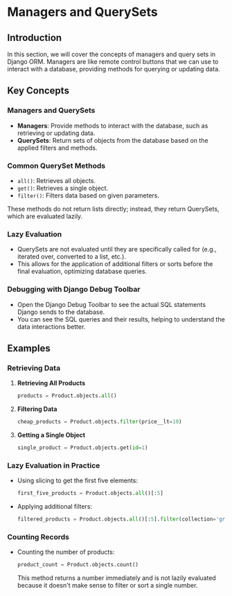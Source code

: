 # Managers and QuerySets

## Introduction

In this section, we will cover the concepts of managers and query sets in Django ORM. Managers are like remote control buttons that we can use to interact with a database, providing methods for querying or updating data.

## Key Concepts

### Managers and QuerySets

- **Managers**: Provide methods to interact with the database, such as retrieving or updating data.
- **QuerySets**: Return sets of objects from the database based on the applied filters and methods.

### Common QuerySet Methods

- `all()`: Retrieves all objects.
- `get()`: Retrieves a single object.
- `filter()`: Filters data based on given parameters.

These methods do not return lists directly; instead, they return QuerySets, which are evaluated lazily.

### Lazy Evaluation

- QuerySets are not evaluated until they are specifically called for (e.g., iterated over, converted to a list, etc.).
- This allows for the application of additional filters or sorts before the final evaluation, optimizing database queries.

### Debugging with Django Debug Toolbar

- Open the Django Debug Toolbar to see the actual SQL statements Django sends to the database.
- You can see the SQL queries and their results, helping to understand the data interactions better.

## Examples

### Retrieving Data

1. **Retrieving All Products**
   ```python
   products = Product.objects.all()
   ```

2. **Filtering Data**
   ```python
   cheap_products = Product.objects.filter(price__lt=10)
   ```

3. **Getting a Single Object**
   ```python
   single_product = Product.objects.get(id=1)
   ```

### Lazy Evaluation in Practice

- Using slicing to get the first five elements:
  ```python
  first_five_products = Product.objects.all()[:5]
  ```

- Applying additional filters:
  ```python
  filtered_products = Product.objects.all()[:5].filter(collection='grocery')
  ```

### Counting Records

- Counting the number of products:
  ```python
  product_count = Product.objects.count()
  ```

  This method returns a number immediately and is not lazily evaluated because it doesn't make sense to filter or sort a single number.